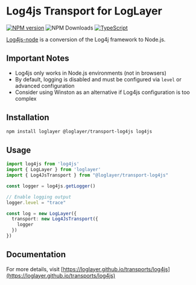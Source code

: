 # Log4js Transport for LogLayer

[![NPM version](https://img.shields.io/npm/v/@loglayer/transport-log4js.svg?style=flat-square)](https://www.npmjs.com/package/@loglayer/transport-log4js)
![NPM Downloads](https://img.shields.io/npm/dm/@loglayer/transport-log4js)
[![TypeScript](https://img.shields.io/badge/%3C%2F%3E-TypeScript-%230074c1.svg)](http://www.typescriptlang.org/)

[Log4js-node](https://log4js-node.github.io/log4js-node/) is a conversion of the Log4j framework to Node.js.

## Important Notes

- Log4js only works in Node.js environments (not in browsers)
- By default, logging is disabled and must be configured via `level` or advanced configuration
- Consider using Winston as an alternative if Log4js configuration is too complex

## Installation

```bash
npm install loglayer @loglayer/transport-log4js log4js
```

## Usage

```typescript
import log4js from 'log4js'
import { LogLayer } from 'loglayer'
import { Log4JsTransport } from "@loglayer/transport-log4js"

const logger = log4js.getLogger()

// Enable logging output
logger.level = "trace"

const log = new LogLayer({
  transport: new Log4JsTransport({
    logger
  })
})
```

## Documentation

For more details, visit [https://loglayer.github.io/transports/log4js](https://loglayer.github.io/transports/log4js)
